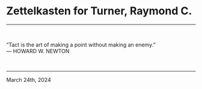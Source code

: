 # Zettelkasten for Turner, Raymond C.

---

<br>

“Tact is the art of making a point without making an enemy.”\
    ― HOWARD W. NEWTON
 
</br>

---
March 24th, 2024
